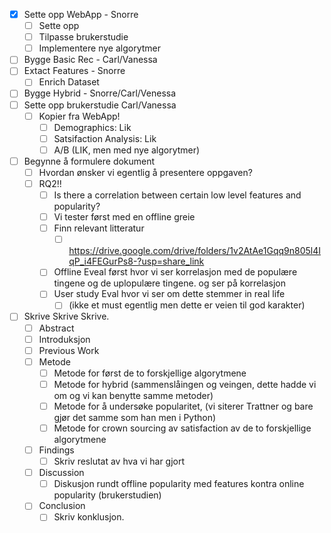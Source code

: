 * [X] Sette opp WebApp - Snorre
  * [ ] Sette opp
  * [ ] Tilpasse brukerstudie
  * [ ] Implementere nye algorytmer
* [ ] Bygge Basic Rec - Carl/Vanessa
* [ ] Extact Features - Snorre
  * [ ] Enrich Dataset
* [ ] Bygge Hybrid - Snorre/Carl/Venessa
* [ ] Sette opp brukerstudie Carl/Vanessa
  * [ ] Kopier fra WebApp! 
    * [ ] Demographics: Lik
    * [ ] Satsifaction Analysis: Lik
    * [ ] A/B (LIK, men med nye algorytmer)
* [ ] Begynne å formulere dokument
  * [ ] Hvordan ønsker vi egentlig å presentere oppgaven?
  * [ ] RQ2!! 
    * [ ] Is there a correlation between certain low level features and popularity?
    * [ ] Vi tester først med en offline greie
    * [ ] Finn relevant litteratur
      * [ ] https://drive.google.com/drive/folders/1v2AtAe1Gqq9n805l4IqP_i4FEGurPs8-?usp=share_link
    * [ ] Offline Eveal først hvor vi ser korrelasjon med de populære tingene og de uplopulære tingene. og ser på korrelasjon
    * [ ] User study Eval hvor vi ser om dette stemmer in real life
      * [ ] (ikke et must egentlig men dette er veien til god karakter)
* [ ] Skrive Skrive Skrive.
  * [ ] Abstract
  * [ ] Introduksjon
  * [ ] Previous Work
  * [ ] Metode
    * [ ] Metode for først de to forskjellige algorytmene
    * [ ] Metode for hybrid (sammenslåingen og veingen, dette hadde vi om og vi kan benytte samme metoder)
    * [ ] Metode for å undersøke popularitet, (vi siterer Trattner og bare gjør det samme som han men i Python)
    * [ ] Metode for crown sourcing av satisfaction av de to forskjellige algorytmene
  * [ ] Findings
    * [ ] Skriv reslutat av hva vi har gjort
  * [ ] Discussion
    * [ ] Diskusjon rundt offline popularity med features kontra online popularity (brukerstudien)
  * [ ] Conclusion
    * [ ] Skriv konklusjon.